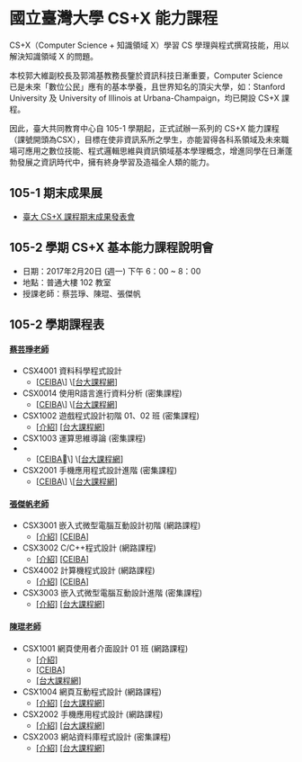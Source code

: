 # 國立臺灣大學 CS+X 能力課程

CS+X（Computer Science + 知識領域 X）學習 CS 學理與程式撰寫技能，用以解決知識領域 X 的問題。

本校郭大維副校長及郭鴻基教務長鑒於資訊科技日漸重要，Computer Science 已是未來「數位公民」應有的基本學養，且世界知名的頂尖大學，如：Stanford University 及 University of Illinois at Urbana-Champaign，均已開設 CS+X 課程。

因此，臺大共同教育中心自 105-1 學期起，正式試辦一系列的 CS+X 能力課程（課號開頭為CSX），目標在使非資訊系所之學生，亦能習得各科系領域及未來職場可應用之數位技能、程式邏輯思維與資訊領域基本學理概念，增進同學在日漸蓬勃發展之資訊時代中，擁有終身學習及造福全人類的能力。

## 105-1 期末成果展

* [臺大 CS+X 課程期末成果發表會](http://ntu-csx.csie.org/)

## 105-2 學期 CS+X 基本能力課程說明會

* 日期：2017年2月20日 \(週一\) 下午 6：00 ~ 8：00
* 地點：普通大樓 102 教室
* 授課老師：蔡芸琤、陳琨、張傑帆

## 105-2 學期課程表

#### [蔡芸琤老師](Pecu.md)

* CSX4001 資料科學程式設計
  * \[[CEIBA](https://ceiba.ntu.edu.tw/1052CSX4001_)\] \[[台大課程網](https://nol.ntu.edu.tw/nol/coursesearch/print_table.php?course_id=H03%2004010&class=&dpt_code=H020&ser_no=28187&semester=105-2&lang=CH)\]
* CSX0014 使用R語言進行資料分析 \(密集課程\)
  * \[[CEIBA](https://ceiba.ntu.edu.tw/1052CSX0014_)\] \[[台大課程網](https://nol.ntu.edu.tw/nol/coursesearch/print_table.php?course_id=H03%2001300&class=&dpt_code=H010&ser_no=86273&semester=105-2&lang=CH)\]
* CSX1002 遊戲程式設計初階 01、02 班 \(密集課程\)
  * \[[介紹](CSX1002.md)\] \[[台大課程網](https://nol.ntu.edu.tw/nol/coursesearch/print_table.php?course_id=H03%2001020&class=01&dpt_code=H020&ser_no=45127&semester=105-2&lang=CH)\]
* CSX1003 運算思維導論 \(密集課程\)
* * \[[CEIBA](https://ceiba.ntu.edu.tw/1052CSX1003_)\] \[[台大課程網](https://nol.ntu.edu.tw/nol/coursesearch/print_table.php?course_id=H03%2001030&class=&dpt_code=H020&ser_no=72094&semester=105-2&lang=CH)\]
* CSX2001 手機應用程式設計進階 \(密集課程\)
  * \[[CEIBA](https://ceiba.ntu.edu.tw/1052CSX2001_)\] \[[台大課程網](https://nol.ntu.edu.tw/nol/coursesearch/print_table.php?course_id=H03%2002010&class=&dpt_code=H020&ser_no=46562&semester=105-2&lang=CH)\]

#### [張傑帆老師](Jeff.md)

* CSX3001 嵌入式微型電腦互動設計初階 \(網路課程\)
  * [\[介紹\]](CSX3001.md) [\[CEIBA\]](https://nol.ntu.edu.tw/nol/coursesearch/print_table.php?course_id=H03%2003010&class=01&dpt_code=H020&ser_no=82573&semester=105-2&lang=CH) 
* CSX3002 C/C++程式設計 \(網路課程\)
  * [\[介紹\]](CSX3002.md) [\[CEIBA\]](https://nol.ntu.edu.tw/nol/coursesearch/print_table.php?course_id=H03%2003020&class=01&dpt_code=H020&ser_no=38926&semester=105-2&lang=CH)
* CSX4002 計算機程式設計 \(網路課程\)
  * [\[介紹\]](CSX4002.md) [\[CEIBA\]](https://nol.ntu.edu.tw/nol/coursesearch/print_table.php?course_id=H03%2004020&class=01&dpt_code=H020&ser_no=60502&semester=105-2&lang=CH)
* CSX3003 嵌入式微型電腦互動設計進階 \(密集課程\)
  * [\[介紹\]](CSX3003.md) [\[台大課程網\]](https://nol.ntu.edu.tw/nol/coursesearch/print_table.php?course_id=H03%2003030&class=01&dpt_code=H020&ser_no=57230&semester=105-2&lang=CH)

#### [陳琨老師](kChen.md)

* CSX1001 網頁使用者介面設計 01 班 \(網路課程\)
  * [\[介紹\]](CSX1001.md "介紹")
  * [\[CEIBA\]](https://ceiba.ntu.edu.tw/1052CSX1001_01 "CEIBA")
  * [\[台大課程網\]](https://nol.ntu.edu.tw/nol/coursesearch/print_table.php?course_id=H03%2001010&class=01&dpt_code=H020&ser_no=82451&semester=105-2&lang=CH)
* CSX1004 網頁互動程式設計 \(網路課程\)
  * [\[介紹\]](CSX1004.md) [\[台大課程網\]](https://nol.ntu.edu.tw/nol/coursesearch/print_table.php?course_id=H03%2001040&class=01&dpt_code=H020&ser_no=28044&semester=105-2&lang=CH)
* CSX2002 手機應用程式設計 \(網路課程\)
  * [\[介紹\]](CSX2002.md) [\[台大課程網\]](https://nol.ntu.edu.tw/nol/coursesearch/print_table.php?course_id=H03%2002020&class=01&dpt_code=H020&ser_no=77932&semester=105-2&lang=CH)
* CSX2003 網站資料庫程式設計 \(密集課程\)
  * [\[介紹\]](CSX2003.md) [\[台大課程網\]](https://nol.ntu.edu.tw/nol/coursesearch/print_table.php?course_id=H03%2002030&class=01&dpt_code=H020&ser_no=7447&semester=105-2&lang=CH)



